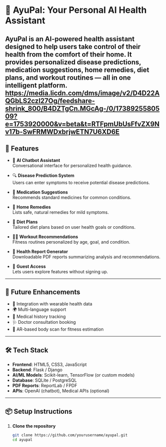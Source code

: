 # 🌿 AyuPal: Your Personal AI Health Assistant

**AyuPal** is an AI-powered health assistant designed to help users take control of their health from the comfort of their home. It provides personalized disease predictions, medication suggestions, home remedies, diet plans, and workout routines — all in one intelligent platform.
https://media.licdn.com/dms/image/v2/D4D22AQGbLS2czI27Og/feedshare-shrink_800/B4DZTgCn.MGcAg-/0/1738925580509?e=1753920000&v=beta&t=RTFpmUbUsFfvZX9Nv17b-SwFRMWDxbrjwETN7U6XD6E
---

## 📌 Features

- 🧠 **AI Chatbot Assistant**  
  Conversational interface for personalized health guidance.

- 🔍 **Disease Prediction System**  
  Users can enter symptoms to receive potential disease predictions.

- 💊 **Medication Suggestions**  
  Recommends standard medicines for common conditions.

- 🌱 **Home Remedies**  
  Lists safe, natural remedies for mild symptoms.

- 🥗 **Diet Plans**  
  Tailored diet plans based on user health goals or conditions.

- 🏋️‍♂️ **Workout Recommendations**  
  Fitness routines personalized by age, goal, and condition.

- 📄 **Health Report Generator**  
  Downloadable PDF reports summarizing analysis and recommendations.

- 👤 **Guest Access**  
  Lets users explore features without signing up.

---

## 🚀 Future Enhancements

- 🔬 Integration with wearable health data  
- 🌍 Multi-language support  
- 🧾 Medical history tracking  
- 🩺 Doctor consultation booking  
- 🤳 AR-based body scan for fitness estimation

---

## 🛠️ Tech Stack

- **Frontend**: HTML5, CSS3, JavaScript  
- **Backend**: Flask / Django  
- **AI/ML Models**: Scikit-learn, TensorFlow (or custom models)  
- **Database**: SQLite / PostgreSQL  
- **PDF Reports**: ReportLab / FPDF  
- **APIs**: OpenAI (chatbot), Medical APIs (optional)

---

## 📦 Setup Instructions

1. **Clone the repository**
   ```bash
   git clone https://github.com/yourusername/ayupal.git
   cd ayupal
